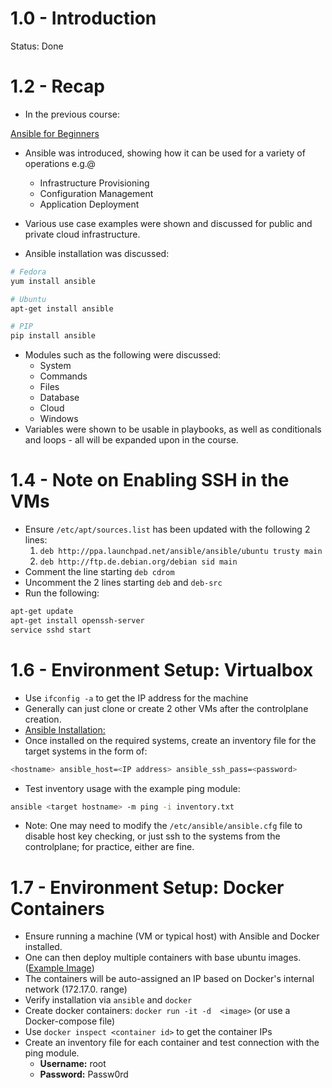 # 1.0 - Introduction

Status: Done

# 1.2 - Recap

- In the previous course:

[Ansible for Beginners](https://www.notion.so/Ansible-for-Beginners-f5daddb3ec374428a263dda867c99cc9)

- Ansible was introduced, showing how it can be used for a variety of operations e.g.@
    - Infrastructure Provisioning
    - Configuration Management
    - Application Deployment

- Various use case examples were shown and discussed for public and private cloud infrastructure.
- Ansible installation was discussed:

```bash
# Fedora
yum install ansible

# Ubuntu
apt-get install ansible

# PIP
pip install ansible
```

- Modules such as the following were discussed:
    - System
    - Commands
    - Files
    - Database
    - Cloud
    - Windows
- Variables were shown to be usable in playbooks, as well as conditionals and loops - all will be expanded upon in the course.

# 1.4 - Note on Enabling SSH in the VMs

- Ensure `/etc/apt/sources.list` has been updated  with the following 2 lines:
    1. `deb http://ppa.launchpad.net/ansible/ansible/ubuntu trusty main`
    2. `deb http://ftp.de.debian.org/debian sid main`
- Comment the line starting `deb cdrom`
- Uncomment the 2 lines starting `deb` and `deb-src`
- Run the following:

```bash
apt-get update
apt-get install openssh-server
service sshd start
```

# 1.6 - Environment Setup: Virtualbox

- Use `ifconfig -a` to get the IP address for the machine
- Generally can just clone or create 2 other VMs after the controlplane creation.
- [Ansible Installation:](https://docs.ansible.com/ansible/latest/installation_guide/intro_installation.html)
- Once installed on the required systems, create an inventory file for the target systems in the form of:

```bash
<hostname> ansible_host=<IP address> ansible_ssh_pass=<password>
```

- Test inventory usage with the example ping module:

```bash
ansible <target hostname> -m ping -i inventory.txt
```

- Note: One may need to modify the `/etc/ansible/ansible.cfg` file to disable host key checking, or just ssh to the systems from the controlplane; for practice, either are fine.

# 1.7 - Environment Setup: Docker Containers

- Ensure running a machine (VM or typical host) with Ansible and Docker installed.
- One can then deploy multiple containers with base ubuntu images. ([Example Image](https://github.com/mmumshad/ubuntu-ssh-enabled))
- The containers will be auto-assigned an IP based on Docker's internal network (172.17.0.<x> range)
- Verify installation via `ansible` and `docker`
- Create docker containers: `docker run -it -d  <image>`  (or use a Docker-compose file)
- Use `docker inspect <container id>` to get the container IPs
- Create an inventory file for each container and test connection with the ping module.
    - **Username:** root
    - **Password:** Passw0rd
